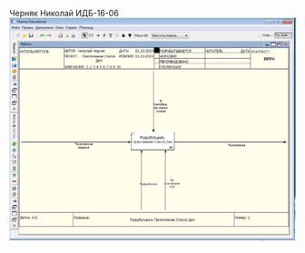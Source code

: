 Черняк Николай ИДБ-16-06
![none](https://github.com/cmpunk551/labs/blob/master/lab1/ELOZLEUZ6W0.jpg)
